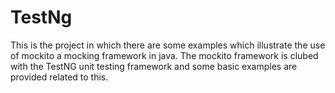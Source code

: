 # TestNg

This is the project in which there are some examples which illustrate the use of mockito a mocking framework in java.
The mockito framework is clubed with the TestNG unit testing framework and some basic examples are provided related to this. 
